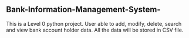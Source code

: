 ## Bank-Information-Management-System-
This is a Level 0 python project.  User able to add, modify, delete, search and view bank account holder data. All the data will be stored in CSV file.
